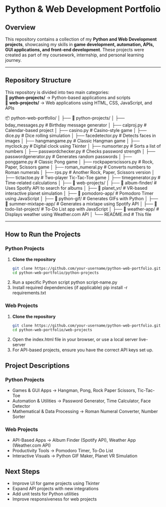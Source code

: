 # Python & Web Development Portfolio  

## Overview  
This repository contains a collection of my **Python and Web Development projects**, showcasing my skills in **game development, automation, APIs, GUI applications, and front-end development**. These projects were created as part of my coursework, internship, and personal learning journey.  

---

## **Repository Structure**  

This repository is divided into two main categories:  
📂 **python-projects/** → Python-based applications and scripts  
📂 **web-projects/** → Web applications using HTML, CSS, JavaScript, and APIs  

📦 python-web-portfolio/
│
├── 📂 python-projects/
│ ├── bday_messages.py # Birthday message generator
│ ├── calproj.py # Calendar-based project
│ ├── casino.py # Casino-style game
│ ├── dice.py # Dice rolling simulation
│ ├── facedetector.py # Detects faces in images
│ ├── hangmangame.py # Classic Hangman game
│ ├── myclock.py # Digital clock using Tkinter
│ ├── numsorter.py # Sorts a list of numbers
│ ├── passwordchecker.py # Checks password strength
│ ├── passwordgenerator.py # Generates random passwords
│ ├── ponggame.py # Classic Pong game
│ ├── rockpaperscissors.py # Rock, Paper, Scissors game
│ ├── roman_numeral.py # Converts numbers to Roman numerals
│ ├── rps.py # Another Rock, Paper, Scissors version
│ ├── tictactoe.py # Two-player Tic-Tac-Toe game
│ ├── timegenerator.py # Time-related calculations
│
├── 📂 web-projects/
│ ├── 📂 album-finder/ # Uses Spotify API to search for albums
│ ├── 📂 planet_vr/ # VR-based interactive planet simulation
│ ├── 📂 pomodoro-app/ # Pomodoro Timer using JavaScript
│ ├── 📂 python-gif/ # Generates GIFs with Python
│ ├── 📂 summer-mixtape-app/ # Generates a mixtape using Spotify API
│ ├── 📂 todo-list-project/ # To-Do List app with JavaScript
│ ├── 📂 weather-app/ # Displays weather using Weather.com API
│
└── README.md # This file

---

## **How to Run the Projects**  

### **Python Projects**  
1. **Clone the repository**  
   ```sh
   git clone https://github.com/your-username/python-web-portfolio.git
   cd python-web-portfolio/python-projects
2. Run a specific Python script
  python script-name.py
3. Install required dependencies (if applicable)
  pip install -r requirements.txt

### **Web Projects**
1. **Clone the repository**  
   ```sh
   git clone https://github.com/your-username/python-web-portfolio.git
   cd python-web-portfolio/web-projects
2. Open the index.html file in your browser, or use a local server
  live-server
3. For API-based projects, ensure you have the correct API keys set up.

## Project Descriptions
### Python Projects
- Games & GUI Apps → Hangman, Pong, Rock Paper Scissors, Tic-Tac-Toe
- Automation & Utilities → Password Generator, Time Calculator, Face Detector
- Mathematical & Data Processing → Roman Numeral Converter, Number Sorter
### Web Projects
- API-Based Apps → Album Finder (Spotify API), Weather App (Weather.com API)
- Productivity Tools → Pomodoro Timer, To-Do List
- Interactive Visuals → Python GIF Maker, Planet VR Simulation


## Next Steps
- Improve UI for game projects using Tkinter
- Expand API projects with new integrations
- Add unit tests for Python utilities
- Improve responsiveness for web projects
